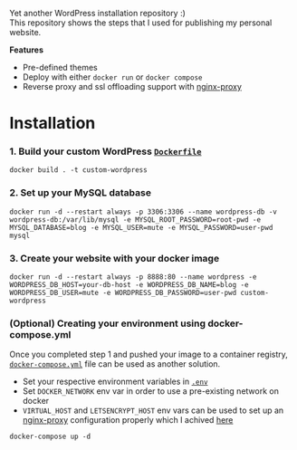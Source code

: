 Yet another WordPress installation repository :)  
This repository shows the steps that I used for publishing my personal website.  

**Features**
- Pre-defined themes
- Deploy with either `docker run` or `docker compose`
- Reverse proxy and ssl offloading support with [nginx-proxy](https://github.com/nginx-proxy/nginx-proxy)

# Installation 

### 1. Build your custom WordPress [`Dockerfile`](./Dockerfile)

`docker build . -t custom-wordpress`

### 2. Set up your MySQL database

`docker run -d --restart always -p 3306:3306 --name wordpress-db -v wordpress-db:/var/lib/mysql -e MYSQL_ROOT_PASSWORD=root-pwd -e MYSQL_DATABASE=blog -e MYSQL_USER=mute -e MYSQL_PASSWORD=user-pwd mysql`

### 3. Create your website with your docker image

`docker run -d --restart always -p 8888:80 --name wordpress -e WORDPRESS_DB_HOST=your-db-host -e WORDPRESS_DB_NAME=blog -e WORDPRESS_DB_USER=mute -e WORDPRESS_DB_PASSWORD=user-pwd custom-wordpress`

### (Optional) Creating your environment using docker-compose.yml

Once you completed step 1 and pushed your image to a container registry, [`docker-compose.yml`](./docker-compose.yml)  file can be used as another solution.  
- Set your respective environment variables in [`.env`](./.env)  
- Set `DOCKER_NETWORK` env var in order to use a pre-existing network on docker
- `VIRTUAL_HOST` and `LETSENCRYPT_HOST` env vars can be used to set up an [nginx-proxy](https://github.com/nginx-proxy/nginx-proxy) configuration properly which I achived [here](https://github.com/mustafa-korkmaz/nginx-multiple-sites)

`docker-compose up -d`
